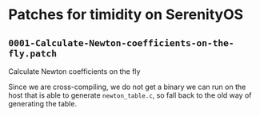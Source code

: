 # Patches for timidity on SerenityOS

## `0001-Calculate-Newton-coefficients-on-the-fly.patch`

Calculate Newton coefficients on the fly

Since we are cross-compiling, we do not get a binary we can run on the
host that is able to generate `newton_table.c`, so fall back to the old
way of generating the table.

